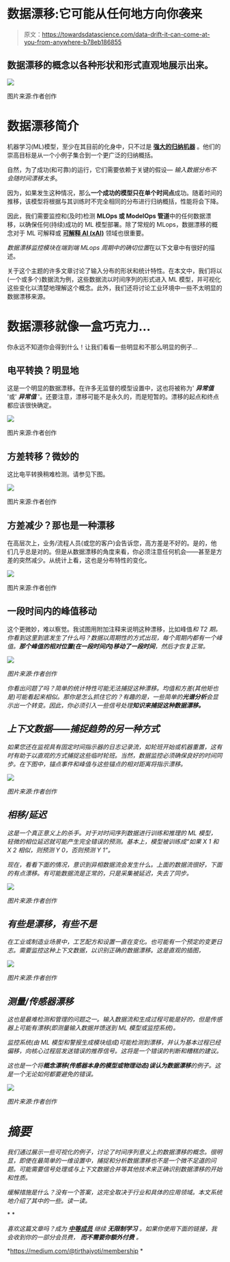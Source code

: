 # 数据漂移:它可能从任何地方向你袭来

> 原文：<https://towardsdatascience.com/data-drift-it-can-come-at-you-from-anywhere-b78eb186855>

## 数据漂移的概念以各种形状和形式直观地展示出来。

![](img/c57d13829d53732fd5edbbcfcdfc5c7a.png)

图片来源:作者创作

# 数据漂移简介

机器学习(ML)模型，至少在其目前的化身中，只不过是 [**强大的归纳机器**](https://medium.com/tech-cult-heartbeat/introduction-to-inductive-learning-in-artificial-intelligence-dafc2796405b) 。他们的崇高目标是从一个小例子集合到一个更广泛的归纳概括。

自然，为了成功(和可靠)的运行，它们需要依赖于关键的假设— *输入数据分布不会随时间漂移太多*。

因为，如果发生这种情况，那么**一个成功的模型只在单个时间点**成功。随着时间的推移，该模型将根据与其训练时不完全相同的分布进行归纳概括，性能将会下降。

因此，我们需要监控和(及时)检测 **MLOps 或 ModelOps 管道**中的任何数据漂移，以确保任何(持续)成功的 ML 模型部署。除了常规的 MLops，数据漂移的概念对于 ML 可解释或 [**可解释 AI (xAI)**](https://www.ibm.com/watson/explainable-ai) 领域也很重要。

*数据漂移监控模块在端到端 MLops 周期中的确切位置*在以下文章中有很好的描述。

</essential-guide-to-machine-learning-model-monitoring-in-production-2fbb36985108>  

关于这个主题的许多文章讨论了输入分布的形状和统计特性。在本文中，我们将以(一个或多个)数据流为例，这些数据流以时间序列的形式进入 ML 模型，并可视化这些变化以清楚地理解这个概念。此外，我们还将讨论工业环境中一些不太明显的数据漂移来源。

# 数据漂移就像一盒巧克力…

你永远不知道你会得到什么！让我们看看一些明显和不那么明显的例子…

## 电平转换？明显地

这是一个明显的数据漂移。在许多无监督的模型设置中，这也将被称为' ***异常值*** '或' ***异常值*** '。还要注意，漂移可能不是永久的，而是短暂的。漂移的起点和终点都应该很快确定。

![](img/12084b02b6314b7d136da54f025147e7.png)

图片来源:作者创作

## 方差转移？微妙的

这比电平转换稍难检测。请参见下图。

![](img/4349671f233054eec4105394e57c54f6.png)

图片来源:作者创作

## 方差减少？那也是一种漂移

在高层次上，业务/流程人员(或您的客户)会告诉您，高方差是不好的。是的，他们几乎总是对的。但是从数据漂移的角度来看，你必须注意任何机会——甚至是方差的突然减少。从统计上看，这也是分布特性的变化。

![](img/e335d0bcae8765e95f7369d7735092d8.png)

图片来源:作者创作

## 一段时间内的峰值移动

这个更微妙，难以察觉。我试图用附加注释来说明这种漂移，比如峰值*和 T2 期。你看到这里到底发生了什么吗？数据以周期性的方式出现，每个周期内都有一个峰值。**那个峰值的相对位置(在一段时间内)移动了一段时间**，然后才恢复正常。*

*![](img/8a1dc0ab1a788805cd8b2d079e09d1ec.png)*

*图片来源:作者创作*

*你看出问题了吗？简单的统计特性可能无法捕捉这种漂移。均值和方差(其他矩也是)可能看起来相似。那你是怎么抓住它的？有趣的是，一些简单的**光谱分析**会显示出一个转变。因此，你必须引入一些信号处理**知识来捕捉这种数据漂移。***

## *上下文数据——捕捉趋势的另一种方式*

*如果您还在监视具有固定时间指示器的日志记录流，如轮班开始或机器重置，这有时有助于以直观的方式捕捉这些临时轮班。当然，数据监控必须确保良好的时间同步。在下图中，锚点事件和峰值与这些锚点的相对距离将指示漂移。*

*![](img/6a4dc7fe2ee5d753374658c89c897969.png)*

*图片来源:作者创作*

## *相移/延迟*

*这是一个真正意义上的杀手。对于对时间序列数据进行训练和推理的 ML 模型，轻微的相位延迟就可能产生完全错误的预测。基本上，模型被训练成“如果 *X* 1 和 *X* 2 相似，则预测 *Y* 0，否则预测 *Y* 1”。*

*现在，看看下面的情况，意识到异相数据流会发生什么。上面的数据流很好，下面的有点漂移。有可能数据流是正常的，只是采集被延迟，失去了同步。*

*![](img/5d32568e7db5e89a2891727502651ef7.png)*

*图片来源:作者创作*

## *有些是漂移，有些不是*

*在工业或制造业场景中，工艺配方和设置一直在变化。也可能有一个预定的变更日志。需要监控这种上下文数据，以识别正确的数据漂移。这是直观的插图，*

*![](img/b80a0fe4725754ab45d45e14e647f93e.png)*

*图片来源:作者创作*

## *测量/传感器漂移*

*这也是最难检测和管理的问题之一。输入数据流和生成过程可能是好的，但是传感器上可能有漂移(即测量输入数据并馈送到 ML 模型或监控系统)。*

*监控系统(由 ML 模型和警报生成模块组成)可能检测到漂移，并认为基本过程已经偏移，向核心过程层发送错误的推荐信号。这将是一个错误的判断和糟糕的建议。*

*这也是一个将**概念漂移(传感器本身的模型或物理动态)误认为数据漂移**的例子。这是一个无论如何都要避免的错误。*

*![](img/cf7a1d4644257c7b00c34972dae3e628.png)*

*图片来源:作者创作*

# *摘要*

*我们通过展示一些可视化的例子，讨论了时间序列意义上的数据漂移的概念。很明显，即使在最简单的一维设置中，捕捉和分析数据漂移也不是一个微不足道的问题。可能需要信号处理或与上下文数据合并等其他技术来正确识别数据漂移的开始和性质。*

*缓解措施是什么？没有一个答案，这完全取决于行业和具体的应用领域。本文系统地介绍了其中的一些。读一读。*

*</my-data-drifted-whats-next-how-to-handle-ml-model-drift-in-production-78719ef007b1> * 

**喜欢这篇文章吗？成为* [***中等成员***](https://medium.com/@tirthajyoti/membership) *继续* ***无限制学习*** *。如果你使用下面的链接，我会收到你的一部分会员费，* ***而不需要你额外付费*** *。**

*<https://medium.com/@tirthajyoti/membership> *